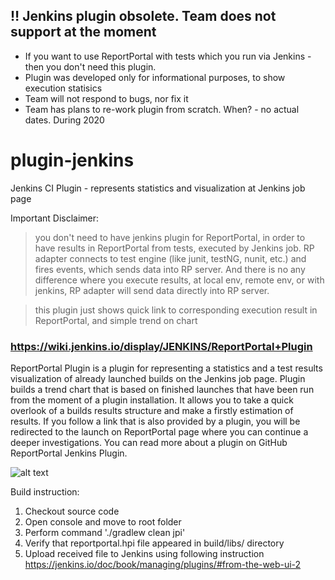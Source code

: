 ## ‼ Jenkins plugin obsolete. Team does not support at the moment

- If you want to use ReportPortal with tests which you run via Jenkins - then you don't need this plugin.
- Plugin was developed only for informational purposes, to show execution statisics
- Team will not respond to bugs, nor fix it
- Team has plans to re-work plugin from scratch. When? - no actual dates. During 2020

# plugin-jenkins
Jenkins CI Plugin - represents statistics and visualization at Jenkins job page

Important Disclaimer: 
>you don't need to have jenkins plugin for ReportPortal, in order to have results in ReportPortal from tests, executed by Jenkins job. RP adapter connects to test engine (like junit, testNG, nunit, etc.) and fires events, which sends data into RP server. And there is no any difference where you execute results, at local env, remote env, or with jenkins, RP adapter will send data directly into RP server.

>this plugin just shows quick link to corresponding execution result in ReportPortal, and simple trend on chart

### https://wiki.jenkins.io/display/JENKINS/ReportPortal+Plugin

ReportPortal Plugin is a plugin for representing a statistics and a test results visualization of already launched builds on the Jenkins job page. Plugin builds a trend chart that is based on finished launches that have been run from the moment of a plugin installation. It allows you to take a quick overlook of a builds results structure and make a firstly estimation of results. If you follow a link that is also provided by a plugin, you will be redirected to the launch on ReportPortal page where you can continue a deeper investigations. You can read more about a plugin on GitHub ReportPortal Jenkins Plugin.

![alt text](https://wiki.jenkins.io/download/attachments/133958181/image2017-11-10%2017%3A51%3A47.png?version=1&modificationDate=1510325508000&api=v2 "Logo Title Text 1")


Build instruction:

1. Checkout source code
2. Open console and move to root folder
3. Perform command './gradlew clean jpi'
4. Verify that reportportal.hpi file appeared in build/libs/ directory
5. Upload received file to Jenkins using following instruction https://jenkins.io/doc/book/managing/plugins/#from-the-web-ui-2
